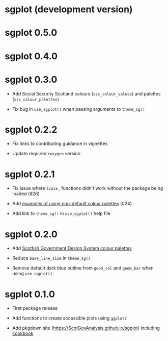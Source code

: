 # sgplot (development version)

# sgplot 0.5.0

# sgplot 0.4.0

# sgplot 0.3.0

* Add Social Security Scotland colours (`sss_colour_values`) and palettes (`sss_colour_palettes`)

* Fix bug in `use_sgplot()` when passing arguments to `theme_sg()`

# sgplot 0.2.2

* Fix links to contributing guidance in vignettes

* Update required `roxygen` version

# sgplot 0.2.1

* Fix issue where `scale_` functions didn't work without the package being loaded (#26)

* Add [examples of using non-default colour palettes](https://ScotGovAnalysis.github.io/sgplot/articles/cookbook.html#using-different-colour-palettes) (#24)

* Add link to `theme_sg()` in `use_sgplot()` help file

# sgplot 0.2.0

* Add [Scottish Government Design System colour palettes](https://designsystem.gov.scot/guidance/charts/data-visualisation-colour-palettes)

* Reduce `base_line_size` in `theme_sg()`

* Remove default dark blue outline from `geom_col` and `geom_bar` when using `use_sgplot()`.

# sgplot 0.1.0

* First package release

* Add functions to create accessible plots using `ggplot2`

* Add pkgdown site (https://ScotGovAnalysis.github.io/sgplot) including [cookbook](https://ScotGovAnalysis.github.io/sgplot/articles/cookbook.html)
